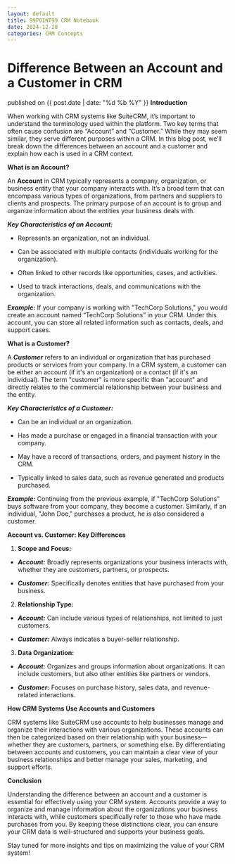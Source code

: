 ```yaml
---
layout: default
title: 99POINT99 CRM Notebook
date: 2024-12-28
categories: CRM Concepts
---
```

# Difference Between an Account and a Customer in CRM
published on {{ post.date | date: "%d %b %Y" }}
**Introduction**

When working with CRM systems like SuiteCRM, it’s important to understand the terminology used within the platform. Two key terms that often cause confusion are “Account” and “Customer.” While they may seem similar, they serve different purposes within a CRM. In this blog post, we’ll break down the differences between an account and a customer and explain how each is used in a CRM context.

**What is an Account?**

An **Account** in CRM typically represents a company, organization, or business entity that your company interacts with. It’s a broad term that can encompass various types of organizations, from partners and suppliers to clients and prospects. The primary purpose of an account is to group and organize information about the entities your business deals with.

***Key Characteristics of an Account:***
    
 *   Represents an organization, not an individual.
        
 *   Can be associated with multiple contacts (individuals working for the organization).
        
 *   Often linked to other records like opportunities, cases, and activities.
        
 *   Used to track interactions, deals, and communications with the organization.
        

***Example:*** If your company is working with "TechCorp Solutions," you would create an account named “TechCorp Solutions” in your CRM. Under this account, you can store all related information such as contacts, deals, and support cases.

**What is a Customer?**

A ***Customer*** refers to an individual or organization that has purchased products or services from your company. In a CRM system, a customer can be either an account (if it's an organization) or a contact (if it's an individual). The term "customer" is more specific than "account" and directly relates to the commercial relationship between your business and the entity.

***Key Characteristics of a Customer:***
    
 *   Can be an individual or an organization.
        
 *   Has made a purchase or engaged in a financial transaction with your company.
        
 *   May have a record of transactions, orders, and payment history in the CRM.
        
 *   Typically linked to sales data, such as revenue generated and products purchased.
        

***Example:*** Continuing from the previous example, if "TechCorp Solutions" buys software from your company, they become a customer. Similarly, if an individual, "John Doe," purchases a product, he is also considered a customer.

**Account vs. Customer: Key Differences**

1. **Scope and Focus:**
    
 *   ***Account:*** Broadly represents organizations your business interacts with, whether they are customers, partners, or prospects.
        
 *   ***Customer:*** Specifically denotes entities that have purchased from your business.
        
2. **Relationship Type:**
    
 *   ***Account:*** Can include various types of relationships, not limited to just customers.
        
 *   ***Customer:*** Always indicates a buyer-seller relationship.
        
3. **Data Organization:**
    
 *   ***Account:*** Organizes and groups information about organizations. It can include customers, but also other entities like partners or vendors.
        
 *   ***Customer:*** Focuses on purchase history, sales data, and revenue-related interactions.
        

**How CRM Systems Use Accounts and Customers**

CRM systems like SuiteCRM use accounts to help businesses manage and organize their interactions with various organizations. These accounts can then be categorized based on their relationship with your business—whether they are customers, partners, or something else. By differentiating between accounts and customers, you can maintain a clear view of your business relationships and better manage your sales, marketing, and support efforts.

**Conclusion**

Understanding the difference between an account and a customer is essential for effectively using your CRM system. Accounts provide a way to organize and manage information about the organizations your business interacts with, while customers specifically refer to those who have made purchases from you. By keeping these distinctions clear, you can ensure your CRM data is well-structured and supports your business goals.

Stay tuned for more insights and tips on maximizing the value of your CRM system!

